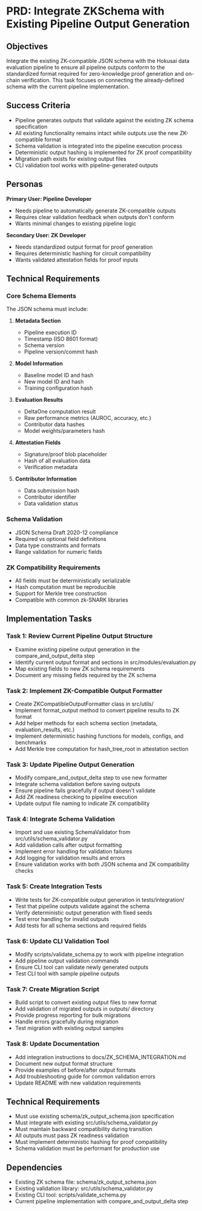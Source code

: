 # PRD: Integrate ZKSchema with Existing Pipeline Output Generation

## Objectives

Integrate the existing ZK-compatible JSON schema with the Hokusai data evaluation pipeline to ensure all pipeline outputs conform to the standardized format required for zero-knowledge proof generation and on-chain verification. This task focuses on connecting the already-defined schema with the current pipeline implementation.

## Success Criteria

- Pipeline generates outputs that validate against the existing ZK schema specification
- All existing functionality remains intact while outputs use the new ZK-compatible format
- Schema validation is integrated into the pipeline execution process
- Deterministic output hashing is implemented for ZK proof compatibility
- Migration path exists for existing output files
- CLI validation tool works with pipeline-generated outputs

## Personas

**Primary User: Pipeline Developer**
- Needs pipeline to automatically generate ZK-compatible outputs
- Requires clear validation feedback when outputs don't conform
- Wants minimal changes to existing pipeline logic

**Secondary User: ZK Developer** 
- Needs standardized output format for proof generation
- Requires deterministic hashing for circuit compatibility
- Wants validated attestation fields for proof inputs

## Technical Requirements

### Core Schema Elements

The JSON schema must include:

1. **Metadata Section**
   - Pipeline execution ID
   - Timestamp (ISO 8601 format)
   - Schema version
   - Pipeline version/commit hash

2. **Model Information**
   - Baseline model ID and hash
   - New model ID and hash
   - Training configuration hash

3. **Evaluation Results**
   - DeltaOne computation result
   - Raw performance metrics (AUROC, accuracy, etc.)
   - Contributor data hashes
   - Model weights/parameters hash

4. **Attestation Fields**
   - Signature/proof blob placeholder
   - Hash of all evaluation data
   - Verification metadata

5. **Contributor Information**
   - Data submission hash
   - Contributor identifier
   - Data validation status

### Schema Validation

- JSON Schema Draft 2020-12 compliance
- Required vs optional field definitions
- Data type constraints and formats
- Range validation for numeric fields

### ZK Compatibility Requirements

- All fields must be deterministically serializable
- Hash computation must be reproducible
- Support for Merkle tree construction
- Compatible with common zk-SNARK libraries

## Implementation Tasks

### Task 1: Review Current Pipeline Output Structure
- Examine existing pipeline output generation in the compare_and_output_delta step
- Identify current output format and sections in src/modules/evaluation.py
- Map existing fields to new ZK schema requirements
- Document any missing fields required by the ZK schema

### Task 2: Implement ZK-Compatible Output Formatter
- Create ZKCompatibleOutputFormatter class in src/utils/
- Implement format_output method to convert pipeline results to ZK format
- Add helper methods for each schema section (metadata, evaluation_results, etc.)
- Implement deterministic hashing functions for models, configs, and benchmarks
- Add Merkle tree computation for hash_tree_root in attestation section

### Task 3: Update Pipeline Output Generation
- Modify compare_and_output_delta step to use new formatter
- Integrate schema validation before saving outputs
- Ensure pipeline fails gracefully if output doesn't validate
- Add ZK readiness checking to pipeline execution
- Update output file naming to indicate ZK compatibility

### Task 4: Integrate Schema Validation
- Import and use existing SchemaValidator from src/utils/schema_validator.py
- Add validation calls after output formatting
- Implement error handling for validation failures
- Add logging for validation results and errors
- Ensure validation works with both JSON schema and ZK compatibility checks

### Task 5: Create Integration Tests
- Write tests for ZK-compatible output generation in tests/integration/
- Test that pipeline outputs validate against the schema
- Verify deterministic output generation with fixed seeds
- Test error handling for invalid outputs
- Add tests for all schema sections and required fields

### Task 6: Update CLI Validation Tool
- Modify scripts/validate_schema.py to work with pipeline integration
- Add pipeline output validation commands
- Ensure CLI tool can validate newly generated outputs
- Test CLI tool with sample pipeline outputs

### Task 7: Create Migration Script
- Build script to convert existing output files to new format
- Add validation of migrated outputs in outputs/ directory
- Provide progress reporting for bulk migrations
- Handle errors gracefully during migration
- Test migration with existing output samples

### Task 8: Update Documentation
- Add integration instructions to docs/ZK_SCHEMA_INTEGRATION.md
- Document new output format structure
- Provide examples of before/after output formats
- Add troubleshooting guide for common validation errors
- Update README with new validation requirements

## Technical Requirements

- Must use existing schema/zk_output_schema.json specification
- Must integrate with existing src/utils/schema_validator.py
- Must maintain backward compatibility during transition
- All outputs must pass ZK readiness validation
- Must implement deterministic hashing for proof compatibility
- Schema validation must be performant for production use

## Dependencies

- Existing ZK schema file: schema/zk_output_schema.json
- Existing validation library: src/utils/schema_validator.py
- Existing CLI tool: scripts/validate_schema.py
- Current pipeline implementation with compare_and_output_delta step